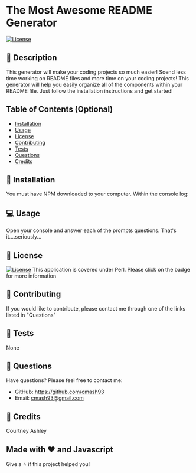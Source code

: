 
# The Most Awesome README Generator        
[![License](https://img.shields.io/badge/license-Perl-0298c3)](https://opensource.org/licenses/Artistic-2.0)

## 📄 Description    

 This generator will make your coding projects so much easier! Soend less time working on README files and more time on your coding projects! This generator will help you easily organize all of the components within your README file. Just follow the installation instructions and get started!

## Table of Contents (Optional)    

- [Installation](#installation)
- [Usage](#usage)    
- [License](#license)
- [Contributing](#contributing)
- [Tests](#tests)
- [Questions](#questions)
- [Credits](#credits)

## 💾 Installation    

You must have NPM downloaded to your computer. Within the console log:        

## 💻 Usage

Open your console and answer each of the prompts questions. That's it....seriously...    

## 📝 License
[![License](https://img.shields.io/badge/license-Perl-0298c3)](https://opensource.org/licenses/Artistic-2.0)
This application is covered under Perl. Please click on the badge for more information    

## 🤝 Contributing
If you would like to contribute, please contact me through one of the links listed in "Questions"    

## 🧪 Tests
None    

## 💬 Questions
Have questions? Please feel free to contact me:    
* GitHub: https://github.com/cmash93    
* Email: cmash93@gmail.com    

## 🔖 Credits    
Courtney Ashley 

## Made with ❤️ and Javascript
Give a ⭐ if this project helped you!
  